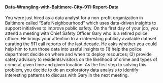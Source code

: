 #### Data-Wrangling-with-Baltimore-City-911-Report-Data 
You were just hired as a data analyst for a non-profit organization in Baltimore called “Safe Neighbourhood” which uses data-driven insights to support initiatives to improve public safety. On the first day of your job, you attend a meeting with Chief Safety Officer Gary who is a retired police officer. He brings your attention to an interesting publicly available dataset curating the 911 call reports of the last decade. He asks whether you could help him to turn those data into useful insights to (1) help the police department decide on where and when to deploy resources; (2) provide safety advisory to residents/visitors on the likelihood of crime and types of crime at given time and given location. As the first step to solving this problem, you decide to do an exploratory data analysis to identify interesting patterns to discuss with Gary in the next meeting.
